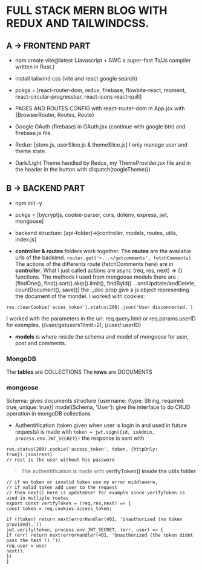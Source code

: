 # FULL STACK MERN BLOG WITH REDUX AND TAILWINDCSS.

## A -> FRONTEND PART

* npm create vite@latest (Javascript + SWC a super-fast Ts/Js compiler written in Rust.)

* install tailwind css (vite and react google search)

* pckgs = [react-router-dom, redux, firebase, flowbite-react, moment, react-circular-progressbar, react-icons react-quill]

* PAGES AND ROUTES CONFIG with react-router-dom in App.jsx with {BrowserRouter, Routes, Route}

* Google OAuth (firebase) in OAuth.jsx (continue with google btn) and firebase.js file.

* Redux: [store.js, userSlice.js & themeSlice.js] I only manage user and theme state.

* Dark/Light Theme handled by Redux, my ThemeProvider.jsx file and in the header in the button with dispatch(toogleTheme())

## B -> BACKEND PART

* npm init -y

* pckgs = [bycryptjs, cookie-parser, cors, dotenv, express, jwt, mongoose]

* backend structure: [api-folder]->[controller, models, routes, utils, index.js]

* **controller & routes** folders work together. The **routes** are the available urls of the backend. `router.get('<...>/getcomments', fetchComments)` The actions of the differents route (fetchComments here) are in **controller**. What I just called actions are async (req, res, next) => {} functions.
The methods I used from mongoose models there are : [findOne(), find().sort().skip().limit(), findById() ...andUpdtate/andDelete, countDocument(), save()] the .\_doc prop give a js object representing the document of the mondel.
I worked with cookies: 
```
res.clearCookie('acces_token').status(200).json('User disconnected.')
```
I worked with the parameters in the url: req.query.limit or req.params.userID for exemples. (/user/getusers?limit=2), (/user/:userID)

* **models** is where reside the schema and model of mongoose for user, post and comments.

### MongoDB

The **tables** are COLLECTIONS
The **rows** are DOCUMENTS

### mongoose

Schema: gives documents structure {username: {type: String, required: true, unique: true}}
model(Schema, 'User'): give the interface to do CRUD operation in mongoDB collections

* Authentification (token given when user is login in and used in future requests) is made with `token = jwt.sign({id, isAdmin, process.env.JWT_SECRET})` the response is sent with 
```
res.status(200).cookie('access_token', token, {httpOnly: true}).json(rest)
// rest is the user without his password
``` 

> The authentification is made with **verifyToken() inside the utils folder**
```
// if no token or invalid token use my error middleware,
// if valid token add user to the request
// then next() here is updateUser for example since verifyToken is used in mutliple routes
export const verifyToken = (req,res,next) => {
const token = req.cookies.access_token;

if (!token) return next(errorHandler(401, 'Unauthorized (no token provided).'))
jwt.verify(token, process.env.JWT_SECRET, (err, user) => {
if (err) return next(errorHandler(401, 'Unauthorized (the token didnt pass the test !).'))
req.user = user
next();
})
}
```
